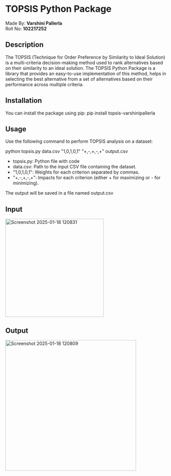 # TOPSIS Python Package

Made By: **Varshini Pallerla**  
Roll No: **102217252**

## Description

The TOPSIS (Technique for Order Preference by Similarity to Ideal Solution) is a multi-criteria decision-making method used to rank alternatives based on their similarity to an ideal solution. The TOPSIS Python Package is a library that provides an easy-to-use implementation of this method, helps in selecting the best alternative from a set of alternatives based on their performance across multiple criteria.

## Installation

You can install the package using pip:
pip install topsis-varshinipallerla

## Usage

Use the following command to perform TOPSIS analysis on a dataset:

python topsis.py data.csv "1,0,1,0,1" "+,-,+,-,+" output.csv

- topsis.py: Python file with code
- data.csv: Path to the input CSV file containing the dataset.
- "1,0,1,0,1": Weights for each criterion separated by commas.
- "+,-,+,-,+": Impacts for each criterion (either + for maximizing or - for minimizing).

The output will be saved in a file named output.csv

## Input
<img width="306" alt="Screenshot 2025-01-18 120831" src="https://github.com/user-attachments/assets/6301c541-d49a-412e-87a2-f86c8b893532" />


## Output
<img width="407" alt="Screenshot 2025-01-18 120809" src="https://github.com/user-attachments/assets/5e7ed82d-ed73-4078-8223-92a633930941" />

